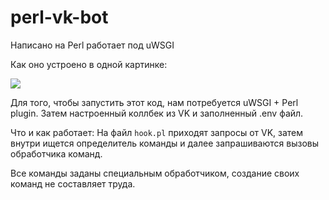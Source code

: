 # perl-vk-bot
Написано на Perl работает под uWSGI

Как оно устроено в одной картинке:

![](https://i.imgur.com/3iGC0D6.png)

Для того, чтобы запустить этот код, нам потребуется uWSGI + Perl plugin.
Затем настроенный коллбек из VK и заполненный .env файл.

Что и как работает:
На файл `hook.pl` приходят запросы от VK, затем внутри ищется определитель команды и далее запрашиваются вызовы обработчика команд.

Все команды заданы специальным обработчиком, создание своих команд не составляет труда.

